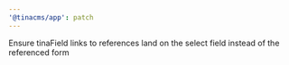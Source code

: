 ```yaml
---
'@tinacms/app': patch
---
```


Ensure tinaField links to references land on the select field instead of the referenced form
